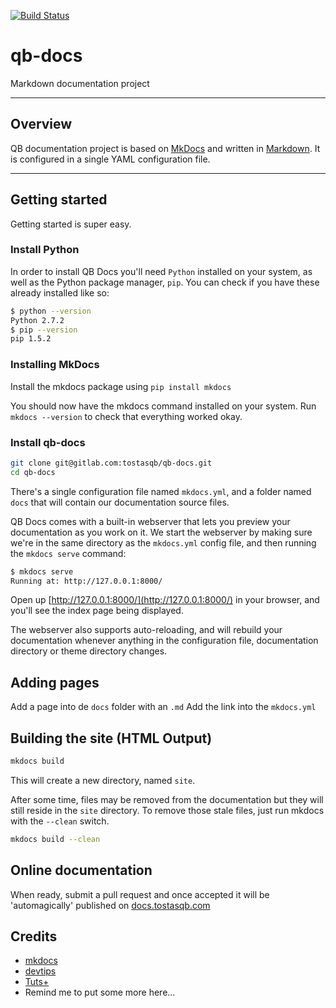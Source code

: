 [![Build Status](https://travis-ci.org/tostasqb/qb-docs.svg?branch=master)](https://travis-ci.org/tostasqb/qb-docs)
# qb-docs

Markdown documentation project

---

## Overview

QB documentation project is based on [MkDocs](http://www.mkdocs.org/) and written in [Markdown](https://github.com/adam-p/markdown-here/wiki/Markdown-Cheatsheet). It is configured in a single YAML
configuration file.

---

## Getting started

Getting started is super easy.


### Install Python

In order to install QB Docs you'll need `Python` installed on your system, as
well as the Python package manager, `pip`. You can check if you have these
already installed like so:

```bash
$ python --version
Python 2.7.2
$ pip --version
pip 1.5.2
```

### Installing MkDocs

Install the mkdocs package using `pip install mkdocs`

You should now have the mkdocs command installed on your system. Run `mkdocs --version` to check that everything worked okay.


### Install qb-docs

```bash
git clone git@gitlab.com:tostasqb/qb-docs.git
cd qb-docs
```

There's a single configuration file named `mkdocs.yml`, and a folder named
`docs` that will contain our documentation source files.

QB Docs comes with a built-in webserver that lets you preview your documentation
as you work on it. We start the webserver by making sure we're in the same
directory as the `mkdocs.yml` config file, and then running the `mkdocs serve`
command:

```bash
$ mkdocs serve
Running at: http://127.0.0.1:8000/
```

Open up [http://127.0.0.1:8000/](http://127.0.0.1:8000/) in your browser, and
you'll see the index page being displayed.

The webserver also supports auto-reloading, and will rebuild your documentation
whenever anything in the configuration file, documentation directory or theme
directory changes.

## Adding pages

Add a page into de `docs` folder with an `.md`
Add the link into the `mkdocs.yml`

## Building the site (HTML Output)

```bash
mkdocs build
```

This will create a new directory, named `site`.

After some time, files may be removed from the documentation but they will still
reside in the `site` directory. To remove those stale files, just run mkdocs
with the `--clean` switch.

```bash
mkdocs build --clean
```

## Online documentation

When ready, submit a pull request and once accepted it will be 'automagically' published on [docs.tostasqb.com](http://docs.tostasqb.com)

## Credits

- [mkdocs](http://www.mkdocs.org/)
- [devtips](https://www.youtube.com/user/DevTipsForDesigners/playlists)
- [Tuts+](http://tutsplus.com/courses?filter=free&page=1)
- Remind me to put some more here...
